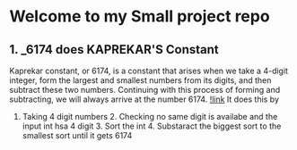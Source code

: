 # Welcome to my Small project repo 
## 1.  _6174 does KAPREKAR'S Constant 
Kaprekar constant, or 6174, is a constant that arises when we take a 4-digit integer, form the largest and smallest numbers from its digits, and then subtract these two numbers. Continuing with this process of forming and subtracting, we will always arrive at the number 6174. [!link](https://brilliant.org/wiki/kaprekars-constant/)
It does this by
1. Taking 4 digit numbers 
    2. Checking no same digit is availabe and the input int hsa 4 digit
    3. Sort the int
    4. Substaract the biggest sort to the smallest sort until it gets 6174